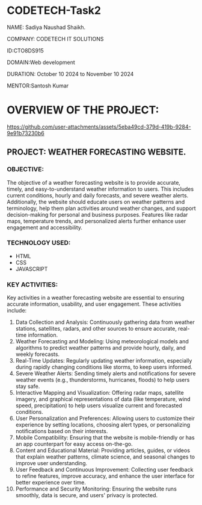 # CODETECH-Task2
NAME: Sadiya Naushad Shaikh.

COMPANY: CODETECH IT SOLUTIONS 

ID:CTO8DS915

DOMAIN:Web development 

DURATION: October 10 2024 to November 10 2024

MENTOR:Santosh Kumar

# OVERVIEW OF THE PROJECT:


https://github.com/user-attachments/assets/5eba49cd-379d-419b-9284-9e91b73230b6


## PROJECT: WEATHER FORECASTING WEBSITE.
### OBJECTIVE:
The objective of a weather forecasting website is to provide accurate, timely, and easy-to-understand weather information to users. This includes current conditions, hourly and daily forecasts, and severe weather alerts. Additionally, the website should educate users on weather patterns and terminology, help them plan activities around weather changes, and support decision-making for personal and business purposes. Features like radar maps, temperature trends, and personalized alerts further enhance user engagement and accessibility.

### TECHNOLOGY USED:
* HTML
* CSS
* JAVASCRIPT

### KEY ACTIVITIES:

Key activities in a weather forecasting website are essential to ensuring accurate information, usability, and user engagement. These activities include:
1. Data Collection and Analysis: Continuously gathering data from weather stations, satellites, radars, and other sources to ensure accurate, real-time information.
2. Weather Forecasting and Modeling: Using meteorological models and algorithms to predict weather patterns and provide hourly, daily, and weekly forecasts.
3. Real-Time Updates: Regularly updating weather information, especially during rapidly changing conditions like storms, to keep users informed.
4. Severe Weather Alerts: Sending timely alerts and notifications for severe weather events (e.g., thunderstorms, hurricanes, floods) to help users stay safe.
5. Interactive Mapping and Visualization: Offering radar maps, satellite imagery, and graphical representations of data (like temperature, wind speed, precipitation) to help users visualize current and forecasted conditions.
6. User Personalization and Preferences: Allowing users to customize their experience by setting locations, choosing alert types, or personalizing notifications based on their interests.
7. Mobile Compatibility: Ensuring that the website is mobile-friendly or has an app counterpart for easy access on-the-go.
8. Content and Educational Material: Providing articles, guides, or videos that explain weather patterns, climate science, and seasonal changes to improve user understanding.
9. User Feedback and Continuous Improvement: Collecting user feedback to refine features, improve accuracy, and enhance the user interface for better experience over time.
10. Performance and Security Monitoring: Ensuring the website runs smoothly, data is secure, and users' privacy is protected.






